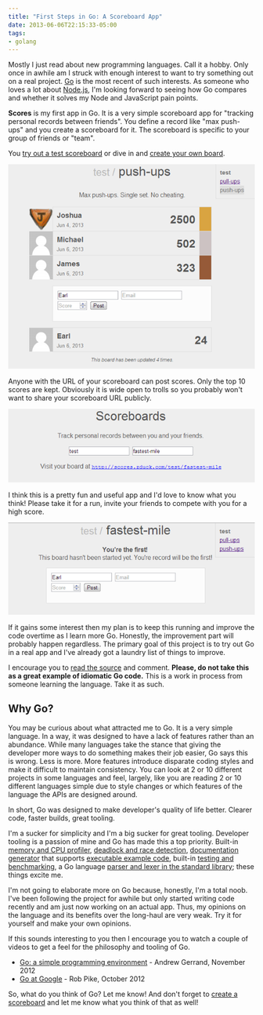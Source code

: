 ```yaml
---
title: "First Steps in Go: A Scoreboard App"
date: 2013-06-06T22:15:33-05:00
tags:
- golang
---
```


Mostly I just read about new programming languages. Call it a hobby. Only once in awhile am I struck with enough interest to want to try something out on a real project. [Go](http://golang.org) is the most recent of such interests. As someone who loves a lot about [Node.js](http://nodejs.org), I'm looking forward to seeing how Go compares and whether it solves my Node and JavaScript pain points.

**Scores** is my first app in Go. It is a very simple scoreboard app for "tracking personal records between friends". You define a record like "max push-ups" and you create a scoreboard for it. The scoreboard is specific to your group of friends or "team".

You [try out a test scoreboard](http://scores.zduck.com/test/push-ups) or dive in and [create your own board](http://scores.zduck.com).

![Screenshot of test scoreboard](s1.png)

Anyone with the URL of your scoreboard can post scores. Only the top 10 scores are kept. Obviously it is wide open to trolls so you probably won't want to share your scoreboard URL publicly.

![Screenshot of scores homepage](s2.png)

I think this is a pretty fun and useful app and I'd love to know what you think! Please take it for a run, invite your friends to compete with you for a high score.

![Screenshot of empty scoreboard](s3.png)

If it gains some interest then my plan is to keep this running and improve the code overtime as I learn more Go. Honestly, the improvement part will probably happen regardless. The primary goal of this project is to try out Go in a real app and I've already got a laundry list of things to improve.

I encourage you to [read the source](http://github.com/jpoehls/scores) and comment. **Please, do not take this as a great example of idiomatic Go code.** This is a work in process from someone learning the language. Take it as such.

## Why Go?

You may be curious about what attracted me to Go. It is a very simple language. In a way, it was designed to have a lack of features rather than an abundance. While many languages take the stance that giving the developer more ways to do something makes their job easier, Go says this is wrong. Less is more. More features introduce disparate coding styles and make it difficult to maintain consistency. You can look at 2 or 10 different projects in some languages and feel, largely, like you are reading 2 or 10 different languages simple due to style changes or which features of the language the APIs are designed around.

In short, Go was designed to make developer's quality of life better. Clearer code, faster builds, great tooling.

I'm a sucker for simplicity and I'm a big sucker for great tooling. Developer tooling is a passion of mine and Go has made this a top priority. Built-in [memory and CPU profiler](http://blog.golang.org/profiling-go-programs), [deadlock and race detection](http://golang.org/doc/articles/race_detector.html), [documentation generator](http://golang.org/doc/articles/godoc_documenting_go_code.html) that supports [executable example code](http://golang.org/pkg/strings/#Split), built-in [testing and benchmarking](http://golang.org/pkg/testing/), a Go language [parser and lexer in the standard library](http://golang.org/pkg/go/); these things excite me.

I'm not going to elaborate more on Go because, honestly, I'm a total noob. I've been following the project for awhile but only started writing code recently and am just now working on an actual app. Thus, my opinions on the language and its benefits over the long-haul are very weak. Try it for yourself and make your own opinions.

If this sounds interesting to you then I encourage you to watch a couple of videos to get a feel for the philosophy and tooling of Go.

* [Go: a simple programming environment](https://vimeo.com/53221558) - Andrew Gerrand, November 2012
* [Go at Google](http://www.infoq.com/presentations/Go-Google) - Rob Pike, October 2012

So, what do you think of Go? Let me know! And don't forget to [create a scoreboard](http://scores.zduck.com) and let me know what you think of that as well!